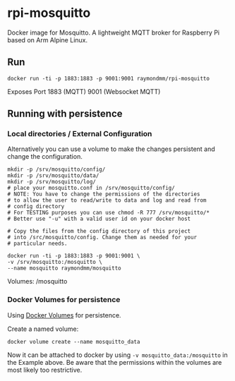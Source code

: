 rpi-mosquitto
================

Docker image for Mosquitto. A lightweight MQTT broker for Raspberry Pi based on Arm Alpine Linux.

## Run

    docker run -ti -p 1883:1883 -p 9001:9001 raymondmm/rpi-mosquitto

Exposes Port 1883 (MQTT) 9001 (Websocket MQTT)

## Running with persistence


### Local directories / External Configuration

Alternatively you can use a volume to make the changes
persistent and change the configuration.

    mkdir -p /srv/mosquitto/config/
    mkdir -p /srv/mosquitto/data/
    mkdir -p /srv/mosquitto/log/
    # place your mosquitto.conf in /srv/mosquitto/config/
    # NOTE: You have to change the permissions of the directories
    # to allow the user to read/write to data and log and read from
    # config directory
    # For TESTING purposes you can use chmod -R 777 /srv/mosquitto/*
    # Better use "-u" with a valid user id on your docker host

    # Copy the files from the config directory of this project
    # into /src/mosquitto/config. Change them as needed for your
    # particular needs.

    docker run -ti -p 1883:1883 -p 9001:9001 \
    -v /srv/mosquitto:/mosquitto \
    --name mosquitto raymondmm/mosquitto

Volumes: /mosquitto

### Docker Volumes for persistence

Using [Docker Volumes](https://docs.docker.com/engine/userguide/containers/dockervolumes/) for persistence.

Create a named volume:

    docker volume create --name mosquitto_data

Now it can be attached to docker by using `-v mosquitto_data:/mosquitto` in the
Example above. Be aware that the permissions within the volumes
are most likely too restrictive.
